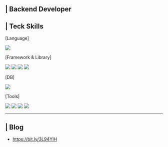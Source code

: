 ## | Backend Developer

## | Teck Skills

[Language]

<img src="https://img.shields.io/badge/JAVA-9B9B9B?style=for-the-badge&logo=Java&logoColor=white"/>

[Framework & Library]

<img src="https://img.shields.io/badge/SPRING-6DB33F?style=for-the-badge&logo=spring&logoColor=white"/> <img src="https://img.shields.io/badge/Spring boot-6DB33F?style=for-the-badge&logo=springboot&logoColor=white"/> <img src="https://img.shields.io/badge/spring security-6DB33F?style=for-the-badge&logo=springsecurity&logoColor=white"/> <img src="https://img.shields.io/badge/jpa-59666C?style=for-the-badge&logo=hibernate&logoColor=white"/>

[DB]

<img src="https://img.shields.io/badge/mysql-4479A1?style=for-the-badge&logo=mysql&logoColor=white"/>

[Tools]

<img src="https://img.shields.io/badge/git-F05032?style=for-the-badge&logo=git&logoColor=white"/> <img src="https://img.shields.io/badge/github actions-2088FF?style=for-the-badge&logo=githubactions&logoColor=white"/> <img src="https://img.shields.io/badge/aws ec2-FF9900?style=for-the-badge&logo=amazonec2&logoColor=white"/> <img src="https://img.shields.io/badge/aws codedeploy-FF9900?style=for-the-badge&logo=amazoncodedeploy&logoColor=white"/>

***

## | Blog
* https://bit.ly/3L94YIH

<!--
**seungchul-lee118/seungchul-lee118** is a ✨ _special_ ✨ repository because its `README.md` (this file) appears on your GitHub profile.

Here are some ideas to get you started:

- 🔭 I’m currently working on ...
- 🌱 I’m currently learning ...
- 👯 I’m looking to collaborate on ...
- 🤔 I’m looking for help with ...
- 💬 Ask me about ...
- 📫 How to reach me: ...
- 😄 Pronouns: ...
- ⚡ Fun fact: ...
-->
